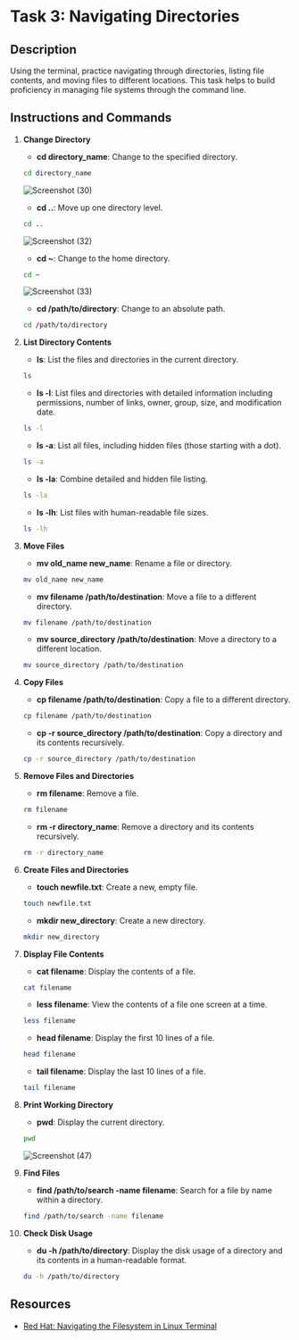 # Task 3: Navigating Directories

## Description
Using the terminal, practice navigating through directories, listing file contents, and moving files to different locations. This task helps to build proficiency in managing file systems through the command line.

## Instructions and Commands

1. **Change Directory**
    - **cd directory_name**: Change to the specified directory.
    ```sh
    cd directory_name
    ```
    ![Screenshot (30)](https://github.com/manish-g0u74m/celebaltech-inturn/assets/148465299/85ba9d26-f83f-4a6d-9018-1aeeb088998c)
   
    - **cd ..**: Move up one directory level.
    ```sh
    cd ..
    ```
    ![Screenshot (32)](https://github.com/manish-g0u74m/celebaltech-inturn/assets/148465299/37821e99-b705-4e45-84a4-78e24aa34f51)


    - **cd ~**: Change to the home directory.
    ```sh
    cd ~
    ```
    ![Screenshot (33)](https://github.com/manish-g0u74m/celebaltech-inturn/assets/148465299/8e3c7d68-42ff-4647-98e6-585981055b73)
    - **cd /path/to/directory**: Change to an absolute path.
    ```sh
    cd /path/to/directory
    ```

3. **List Directory Contents**
    - **ls**: List the files and directories in the current directory.
    ```sh
    ls
    ```
    - **ls -l**: List files and directories with detailed information including permissions, number of links, owner, group, size, and modification date.
    ```sh
    ls -l
    ```
    - **ls -a**: List all files, including hidden files (those starting with a dot).
    ```sh
    ls -a
    ```
    - **ls -la**: Combine detailed and hidden file listing.
    ```sh
    ls -la
    ```
    - **ls -lh**: List files with human-readable file sizes.
    ```sh
    ls -lh
    ```

4. **Move Files**
    - **mv old_name new_name**: Rename a file or directory.
    ```sh
    mv old_name new_name
    ```
    - **mv filename /path/to/destination**: Move a file to a different directory.
    ```sh
    mv filename /path/to/destination
    ```
    - **mv source_directory /path/to/destination**: Move a directory to a different location.
    ```sh
    mv source_directory /path/to/destination
    ```

5. **Copy Files**
    - **cp filename /path/to/destination**: Copy a file to a different directory.
    ```sh
    cp filename /path/to/destination
    ```
    - **cp -r source_directory /path/to/destination**: Copy a directory and its contents recursively.
    ```sh
    cp -r source_directory /path/to/destination
    ```

6. **Remove Files and Directories**
    - **rm filename**: Remove a file.
    ```sh
    rm filename
    ```
    - **rm -r directory_name**: Remove a directory and its contents recursively.
    ```sh
    rm -r directory_name
    ```

7. **Create Files and Directories**
    - **touch newfile.txt**: Create a new, empty file.
    ```sh
    touch newfile.txt
    ```
    - **mkdir new_directory**: Create a new directory.
    ```sh
    mkdir new_directory
    ```

8. **Display File Contents**
    - **cat filename**: Display the contents of a file.
    ```sh
    cat filename
    ```
    - **less filename**: View the contents of a file one screen at a time.
    ```sh
    less filename
    ```
    - **head filename**: Display the first 10 lines of a file.
    ```sh
    head filename
    ```
    - **tail filename**: Display the last 10 lines of a file.
    ```sh
    tail filename
    ```

9. **Print Working Directory**
    - **pwd**: Display the current directory.
    ```sh
    pwd
    ```
    ![Screenshot (47)](https://github.com/manish-g0u74m/celebaltech-inturn/assets/148465299/080b2479-418f-4ea9-9122-604a24a61a58)


10. **Find Files**
    - **find /path/to/search -name filename**: Search for a file by name within a directory.
    ```sh
    find /path/to/search -name filename
    ```

11. **Check Disk Usage**
    - **du -h /path/to/directory**: Display the disk usage of a directory and its contents in a human-readable format.
    ```sh
    du -h /path/to/directory
    ```

## Resources
- [Red Hat: Navigating the Filesystem in Linux Terminal](https://www.redhat.com/sysadmin/navigating-filesystem-linux-terminal)
